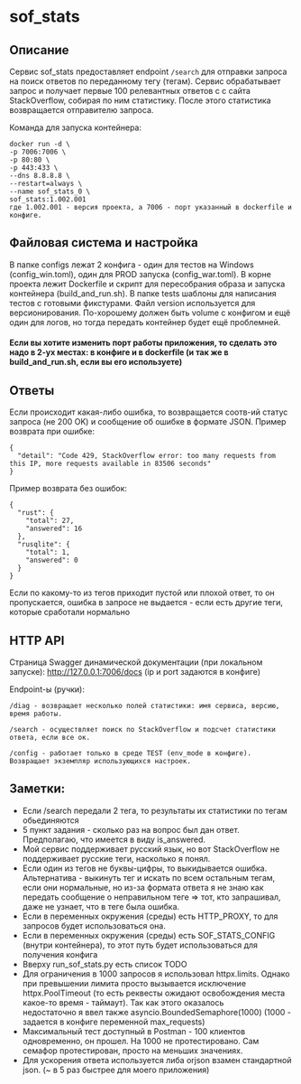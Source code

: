 # sof_stats

## Описание
Сервис sof_stats предоставляет endpoint `/search` для отправки запроса на поиск ответов по переданному тегу (тегам).
Сервис обрабатывает запрос и получает первые 100 релевантных ответов c с сайта StackOverflow, собирая по ним статистику.
После этого статистика возвращается отправителю запроса.

Команда для запуска контейнера:
```
docker run -d \
-p 7006:7006 \
-p 80:80 \
-p 443:433 \
--dns 8.8.8.8 \
--restart=always \
--name sof_stats_0 \
sof_stats:1.002.001
где 1.002.001 - версия проекта, а 7006 - порт указанный в dockerfile и конфиге.
```

## Файловая система и настройка
В папке configs лежат 2 конфига - один для тестов на Windows (config_win.toml), один для PROD запуска (config_war.toml).
В корне проекта лежит Dockerfile и скрипт для пересобрания образа и запуска контейнера (build_and_run.sh).
В папке tests шаблоны для написания тестов с готовыми фикстурами.
Файл version используется для версионирования.
По-хорошему должен быть volume с конфигом и ещё один для логов, но тогда передать контейнер будет ещё проблемней.
#### Если вы хотите изменить порт работы приложения, то сделать это надо в 2-ух местах: в конфиге и в dockerfile (и так же в build_and_run.sh, если вы его используете)


## Ответы
Если происходит какая-либо ошибка, то возвращается соотв-ий статус запроса (не 200 OK) и сообщение об ошибке в формате
JSON.
Пример возврата при ошибке:
```
{
  "detail": "Code 429, StackOverflow error: too many requests from this IP, more requests available in 83506 seconds"
}
```

Пример возврата без ошибок:
```
{
  "rust": {
    "total": 27,
    "answered": 16
  },
  "rusqlite": {
    "total": 1,
    "answered": 0
  }
}
```
Если по какому-то из тегов приходит пустой или плохой ответ, то он пропускается,
ошибка в запросе не выдается - если есть другие теги, которые сработали нормально


## HTTP API
Страница Swagger динамической документации (при локальном запуске):
http://127.0.0.1:7006/docs (ip и port задаются в конфиге)

Endpoint-ы (ручки):

`/diag - возвращает несколько полей статистики: имя сервиса, версию, время работы.`

`/search - осуществляет поиск по StackOverflow и подсчет статистики ответа, если все ок.`

`/config - работает только в среде TEST (env_mode в конфиге). Возвращает экземпляр использующихся настроек.`


## Заметки:

- Если /search передали 2 тега, то результаты их статистики по тегам обьединяются
- 5 пункт задания - сколько раз на вопрос был дан ответ. Предполагаю, что имеется в виду is_answered.
- Мой сервис поддерживает русский язык, но вот StackOverflow не поддерживает русские теги, насколько я понял.
- Если один из тегов не буквы-цифры, то выкидывается ошибка. Альтернатива - выкинуть тег и искать по всем остальным
  тегам, если они нормальные, но из-за формата ответа я не знаю как передать сообщение о неправильном теге =>
  тот, кто запрашивал, даже не узнает, что в теге была ошибка.
- Если в переменных окружения (среды) есть HTTP_PROXY, то для запросов будет использоваться она.
- Если в переменных окружения (среды) есть SOF_STATS_CONFIG (внутри контейнера), то этот путь
  будет использоваться для получения конфига
- Вверху run_sof_stats.py есть список TODO
- Для ограничения в 1000 запросов я использовал httpx.limits. Однако при превышении лимита просто вызывается исключение
  httpx.PoolTimeout (то есть реквесты ожидают освобождения места какое-то время - таймаут). Так как этого оказалось  
  недостаточно я ввел также asyncio.BoundedSemaphore(1000) (1000 - задается в конфиге переменной max_requests)
- Максимальный тест доступный в Postman - 100 клиентов одновременно, он прошел. На 1000 не протестировано.
  Сам семафор протестирован, просто на меньших значениях.
- Для ускорения ответа используется либа orjson взамен стандартной json. (~ в 5 раз быстрее для моего приложения)
